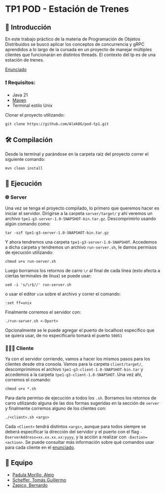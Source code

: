 # TP1 POD - Estación de Trenes

## 👋 Introducción

En este trabajo práctico de la materia de Programación de Objetos Distribuidos se buscó aplicar los conceptos de concurrencia y gRPC aprendidos a lo largo de la cursada en un proyecto de manejar múltiples clientes que funcionarán en distintos threads. El contexto del tp es de una estación de trenes. 

[Enunciado](docs/TPE1%20Estación%20de%20Tren.pdf)

### ❗ Requisitos:
- Java 21
- [Maven](https://maven.apache.org/download.cgi)
- Terminal estilo Unix

Clonar el proyecto utilizando:
```shell
git clone https://github.com/AlekDG/pod-tp1.git
```

## 🛠️ Compilación
Desde la terminal y parándose en la carpeta raíz del proyecto correr el siguiente comando:
```shell
mvn clean install
```

## 🏃 Ejecución

### 🌐 Server
Una vez se tenga el proyecto compilado, lo primero que queremos hacer es iniciar el servidor. Dirigirse a la carpeta `server/target/` y ahí veremos un archivo `tpe1-g3-server-1.0-SNAPSHOT-bin.tar.gz`. Descomprimirlo usando algún comando como:
```shell
tar -xzf tpe1-g3-server-1.0-SNAPSHOT-bin.tar.gz
```
Y ahora tendremos una carpeta `tpe1-g3-server-1.0-SNAPSHOT`. Accedemos a dicha carpeta y tendremos un archivo `run-server.sh`, le damos permisos de ejecución utilizando:
```shell 
chmod u+x run-server.sh 
```
Luego borramos los retornos de carro `\r` al final de cada línea (esto afecta a ciertas terminales de linux) se puede usar:
```shell 
sed -i 's/\r$//' run-server.sh
```
o usar el editor `vim` sobre el archivo y correr el comando:
```shell 
:set ff=unix
```

Finalmente corremos el servidor con:
```shell 
./run-server.sh <-Dport>
```
Opcionalmente se le puede agregar el puerto de localhost específico que se quiera usar, de no especificarlo tomará el puerto `50051`

### 👨🏻‍💼 Cliente 
Ya con el servidor corriendo, vamos a hacer los mismos pasos para los clientes desde otra consola.
Vamos para la carpeta `client/target/`, descomprimimos el archivo `tpe1-g3-client-1.0-SNAPSHOT-bin.tar` y accedemos a la carpeta `tpe1-g3-client-1.0-SNAPSHOT`.
Una vez ahí, corremos el comando:
```shell 
chmod u+x *.sh 
```
Para darle permiso de ejecución a todos los `.sh`. Borramos los retornos de carro utilizando alguna de las dos formas sugeridas en la sección de `server` y finalmente corremos alguno de los clientes con:
```shell 
./<client>.sh <args> 
```
Cada `<Client>` tendrá distintos `<args>`, aunque para todos siempre se deberá especificar la dirección del servidor y el puerto con el flag `-DserverAddress=xx.xx.xx.xx:yyyy`, y la acción a realizar con `-Daction=<action>`. Se puede consultar más información sobre qué comandos usar para cada cliente en el [enunciado](docs/TPE1%20Estación%20de%20Tren.pdf).

## 👥 Equipo
- [Padula Morillo, Alejo](https://github.com/AlekDG)
- [Scheffer, Tomás Guillermo](https://github.com/tomaScheffer)
- [Zapico, Bernardo](https://github.com/berni-245)
